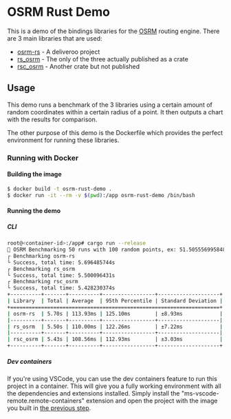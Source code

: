 # OSRM Rust Demo

This is a demo of the bindings libraries for the [OSRM](https://github.com/Project-OSRM/osrm-backend) routing engine. There are 3 main libraries that are used:

- [osrm-rs](osrm-rs) - A deliveroo project
- [rs_osrm](https://github.com/TehGoat/rs_osrm) - The only of the three actually published as a crate
- [rsc_osrm](rsc_osrm) - Another crate but not published

## Usage

This demo runs a benchmark of the 3 libraries using a certain amount of random coordinates within a certain radius of a point. It then outputs a chart with the results for comparison.

The other purpose of this demo is the Dockerfile which provides the perfect environment for running these libraries.

### Running with Docker

#### Building the image

```bash
$ docker build -t osrm-rust-demo .
$ docker run -it --rm -v $(pwd):/app osrm-rust-demo /bin/bash
```

#### Running the demo

##### CLI

```bash
root@<container-id>:/app# cargo run --release
🚀 OSRM Benchmarking 50 runs with 100 random points, ex: 51.50555699584881, -0.15835700509685283
┌ Benchmarking osrm-rs
└ Success, total time: 5.696485744s
┌ Benchmarking rs_osrm
└ Success, total time: 5.500096431s
┌ Benchmarking rsc_osrm
└ Success, total time: 5.428230374s
+----------+-------+----------+-----------------+--------------------+
| Library  | Total | Average  | 95th Percentile | Standard Deviation |
+====================================================================+
| osrm-rs  | 5.70s | 113.93ms | 125.10ms        | ±8.93ms            |
|----------+-------+----------+-----------------+--------------------|
| rs_osrm  | 5.50s | 110.00ms | 122.26ms        | ±7.22ms            |
|----------+-------+----------+-----------------+--------------------|
| rsc_osrm | 5.43s | 108.56ms | 112.93ms        | ±3.03ms            |
+----------+-------+----------+-----------------+--------------------+
```

##### Dev containers

If you're using VSCode, you can use the dev containers feature to run this project in a container. This will give you a fully working environment with all the dependencies and extensions installed. Simply install the "ms-vscode-remote.remote-containers" extension and open the project with the image you built in [the previous step](#building-the-image).

